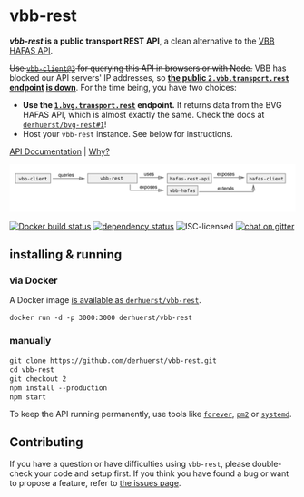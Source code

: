 # vbb-rest

***vbb-rest* is a public transport REST API**, a clean alternative to the [VBB HAFAS API](https://github.com/derhuerst/vbb-hafas).

~~Use [`vbb-client@3`](https://github.com/derhuerst/vbb-client) for querying this API in browsers or with Node.~~ VBB has blocked our API servers' IP addresses, so **[the public `2.vbb.transport.rest` endpoint](https://2.vbb.transport.rest/) [is down](https://status.transport.rest/779961406)**. For the time being, you have two choices:

- **Use the [`1.bvg.transport.rest`](https://1.bvg.transport.rest/) endpoint.** It returns data from the BVG HAFAS API, which is almost exactly the same. Check the docs at [`derhuerst/bvg-rest#1`](https://github.com/derhuerst/bvg-rest/blob/1/readme.md)!
- Host your `vbb-rest` instance. See below for instructions.

[API Documentation](docs/index.md) | [Why?](docs/why.md)

![vbb-rest architecture diagram](architecture.svg)

[![Docker build status](https://img.shields.io/docker/build/derhuerst/vbb-rest.svg)](https://hub.docker.com/r/derhuerst/vbb-rest/)
[![dependency status](https://img.shields.io/david/derhuerst/vbb-rest.svg)](https://david-dm.org/derhuerst/vbb-rest)
![ISC-licensed](https://img.shields.io/github/license/derhuerst/vbb-rest.svg)
[![chat on gitter](https://badges.gitter.im/derhuerst.svg)](https://gitter.im/derhuerst)


## installing & running

### via Docker

A Docker image [is available as `derhuerst/vbb-rest`](https://hub.docker.com/r/derhuerst/vbb-rest).

```shell
docker run -d -p 3000:3000 derhuerst/vbb-rest
```

### manually

```shell
git clone https://github.com/derhuerst/vbb-rest.git
cd vbb-rest
git checkout 2
npm install --production
npm start
```

To keep the API running permanently, use tools like [`forever`](https://github.com/foreverjs/forever#forever), [`pm2`](http://pm2.keymetrics.io) or [`systemd`](https://wiki.debian.org/systemd).


## Contributing

If you have a question or have difficulties using `vbb-rest`, please double-check your code and setup first. If you think you have found a bug or want to propose a feature, refer to [the issues page](https://github.com/derhuerst/vbb-rest/issues).

